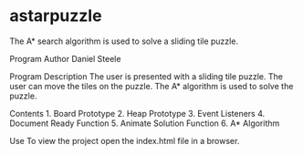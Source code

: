 # astarpuzzle
The A* search algorithm is used to solve a sliding tile puzzle.

Program Author
    Daniel Steele

Program Description
    The user is presented with a sliding tile puzzle.
    The user can move the tiles on the puzzle.
    The A* algorithm is used to solve the puzzle.

Contents
    1. Board Prototype
    2. Heap Prototype
    3. Event Listeners
    4. Document Ready Function
    5. Animate Solution Function
    6. A* Algorithm
    
Use
    To view the project open the index.html file in a browser.
